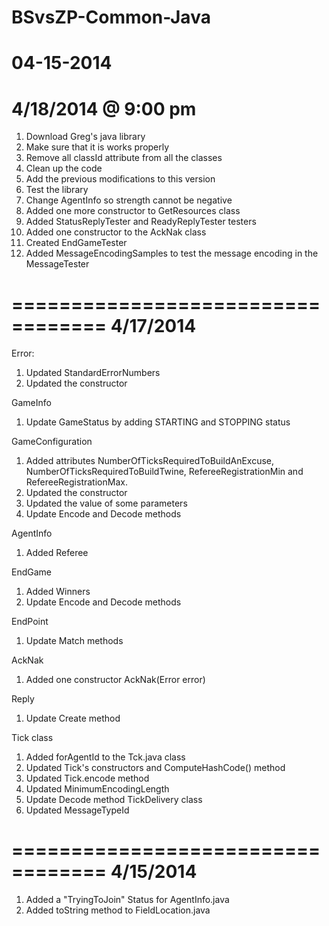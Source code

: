 BSvsZP-Common-Java
==================

04-15-2014
==================================
4/18/2014 @ 9:00 pm
==================================
1) Download Greg's java library
2) Make sure that it is works properly
3) Remove all classId attribute from all the classes
4) Clean up the code
5) Add the previous modifications to this version
6) Test the library 
7) Change AgentInfo so strength cannot be negative
8) Added one more constructor to GetResources class
9) Added StatusReplyTester and ReadyReplyTester testers
10) Added one constructor to the AckNak class
11) Created EndGameTester
12) Added MessageEncodingSamples to test the message encoding in the MessageTester




==================================
4/17/2014
==================================
Error:
1) Updated StandardErrorNumbers
2) Updated the constructor

GameInfo
1) Update GameStatus by adding STARTING and STOPPING status

GameConfiguration
1) Added attributes NumberOfTicksRequiredToBuildAnExcuse, NumberOfTicksRequiredToBuildTwine, RefereeRegistrationMin and RefereeRegistrationMax.
2) Updated the constructor
3) Updated the value of some parameters
4) Update Encode and Decode methods


AgentInfo
1) Added Referee

EndGame
1) Added Winners
2) Update Encode and Decode methods

EndPoint
1) Update Match methods

AckNak
1) Added one constructor AckNak(Error error)

Reply
1) Update Create method


Tick class
1) Added forAgentId to the Tck.java class
2) Updated Tick's constructors and ComputeHashCode() method
3) Updated Tick.encode method 
4) Updated MinimumEncodingLength
5) Update Decode method
TickDelivery class
1) Updated MessageTypeId
   
==================================
4/15/2014
==================================
1) Added a "TryingToJoin" Status for AgentInfo.java
2) Added toString method to FieldLocation.java
